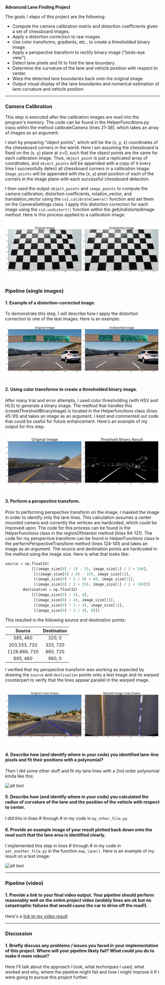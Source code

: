 **Advanced Lane Finding Project**

The goals / steps of this project are the following:

* Compute the camera calibration matrix and distortion coefficients given a set of chessboard images.
* Apply a distortion correction to raw images.
* Use color transforms, gradients, etc., to create a thresholded binary image.
* Apply a perspective transform to rectify binary image ("birds-eye view").
* Detect lane pixels and fit to find the lane boundary.
* Determine the curvature of the lane and vehicle position with respect to center.
* Warp the detected lane boundaries back onto the original image.
* Output visual display of the lane boundaries and numerical estimation of lane curvature and vehicle position.

[//]: # (Image References)

[image1]: ./output_images/Undistort_test.png "Undistorted Checkerboard"
[image2]: ./output_images/Undistort_test2.png "Undistorted Road Image"
[image3]: ./output_images/binary_combo_test.jpg "Binary Example"
[image4]: ./output_images/warped_image_dest_points_drawn.jpg "Warp Example"
[image5]: ./examples/color_fit_lines.jpg "Fit Visual"
[image6]: ./examples/example_output.jpg "Output"
[video1]: ./project_video.mp4 "Video"

---


### Camera Calibration

This step is executed after the calibration images are read into the program's memory. The code can be found in the HelperFuncdtions.py class within the method calibrateCamera (lines 21-38), which takes an array of images as an argument.

I start by preparing "object points", which will be the (x, y, z) coordinates of the chessboard corners in the world. Here I am assuming the chessboard is fixed on the (x, y) plane at z=0, such that the object points are the same for each calibration image.  Thus, `object_point` is just a replicated array of coordinates, and `object_points` will be appended with a copy of it every time I successfully detect all chessboard corners in a calibration image.  `Image_points` will be appended with the (x, y) pixel position of each of the corners in the image plane with each successful chessboard detection.

I then used the output `object_points` and `image_points` to compute the camera calibration, distortion coefficients, rotation_vector, and translation_vector using the `cv2.calibrateCamera()` function and set them on the CameraSettings class. I apply this distortion correction for each image using the `cv2.undistort()` function within the getUndistortedImage method. Here is this process applied to a calibration image:

![Undistorted Checkerboard][image1]

### Pipeline (single images)

#### 1. Example of a distortion-corrected image.

To demonstrate this step, I will describe how I apply the distortion correction to one of the test images. Here is an example:
![Undistorted Road Image][image2]

#### 2. Using color transforms to create a thresholded binary image.

After many trial and error attempts, I used color thresholding (with HSV and HLS) to generate a binary image. The method that handles this (createThresholdBinaryImage) is located in the Helperfunctions class (lines 45-91) and takes an image as an argument. I kept and commented out code that could be useful for future enhancement. Here's an example of my output for this step.

![Binary Example][image3]

#### 3. Perform a perspective transform.

Prior to performing perspective transform on the image, I masked the image in order to identify only the lane lines. This calculation assumes a center mounted camera and currently the vertices are hardcoded, which could be improved upon. The code for this process can be found in the HelperFunctions class in the regionOfInterest method (lines 94-121).
The code for my perspective transform can be found in HelperFunctions class in the performPerspectiveTransform method (lines 124-141) and takes an image as an argument. The source and destination points are hardcoded in the method using the image size. Here is what that looks like:

```python
source = np.float32(
            [[(image_size[0] / 2) - 55, image_size[1] / 2 + 100],
             [((image_size[0] / 6) - 10), image_size[1]],
             [(image_size[0] * 5 / 6) + 60, image_size[1]],
             [(image_size[0] / 2 + 55), image_size[1] / 2 + 100]])
        destination = np.float32(
            [[(image_size[0] / 4), 0],
             [(image_size[0] / 4), image_size[1]],
             [(image_size[0] * 3 / 4), image_size[1]],
             [(image_size[0] * 3 / 4), 0]])
```

This resulted in the following source and destination points:

| Source        | Destination   |
|:-------------:|:-------------:|
| 585, 460      | 320, 0        |
| 203.333, 720      | 320, 720      |
| 1126.666, 720     | 960, 720      |
| 695, 460      | 960, 0        |

I verified that my perspective transform was working as expected by drawing the `source` and `destination` points onto a test image and its warped counterpart to verify that the lines appear parallel in the warped image.

![Warp Example][image4]

#### 4. Describe how (and identify where in your code) you identified lane-line pixels and fit their positions with a polynomial?

Then I did some other stuff and fit my lane lines with a 2nd order polynomial kinda like this:

![alt text][image5]

#### 5. Describe how (and identify where in your code) you calculated the radius of curvature of the lane and the position of the vehicle with respect to center.

I did this in lines # through # in my code in `my_other_file.py`

#### 6. Provide an example image of your result plotted back down onto the road such that the lane area is identified clearly.

I implemented this step in lines # through # in my code in `yet_another_file.py` in the function `map_lane()`.  Here is an example of my result on a test image:

![alt text][image6]

---

### Pipeline (video)

#### 1. Provide a link to your final video output.  Your pipeline should perform reasonably well on the entire project video (wobbly lines are ok but no catastrophic failures that would cause the car to drive off the road!).

Here's a [link to my video result](./project_video.mp4)

---

### Discussion

#### 1. Briefly discuss any problems / issues you faced in your implementation of this project.  Where will your pipeline likely fail?  What could you do to make it more robust?

Here I'll talk about the approach I took, what techniques I used, what worked and why, where the pipeline might fail and how I might improve it if I were going to pursue this project further.
